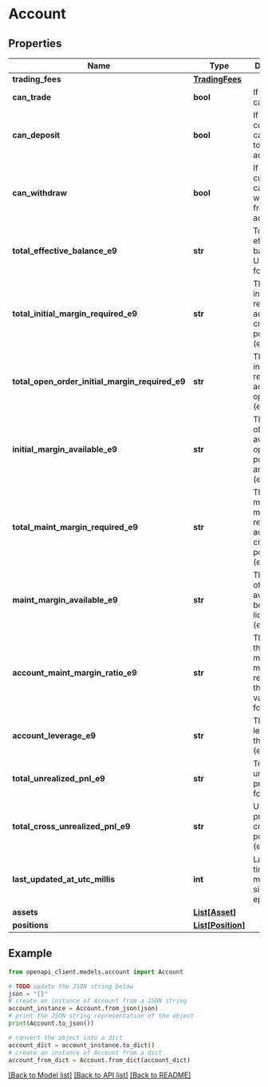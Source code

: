 # Account


## Properties

Name | Type | Description | Notes
------------ | ------------- | ------------- | -------------
**trading_fees** | [**TradingFees**](TradingFees.md) |  | 
**can_trade** | **bool** | If the user can trade. | 
**can_deposit** | **bool** | If the current user can deposit to the account. | 
**can_withdraw** | **bool** | If the current user can withdraw from the account. | 
**total_effective_balance_e9** | **str** | Total effective balance in USD (e9 format). | 
**total_initial_margin_required_e9** | **str** | The sum of initial margin required across all cross positions (e9 format). | 
**total_open_order_initial_margin_required_e9** | **str** | The sum of initial margin required across all open orders (e9 format). | 
**initial_margin_available_e9** | **str** | The amount of margin available to open new positions and orders (e9 format). | 
**total_maint_margin_required_e9** | **str** | The sum of maintenance margin required across all cross positions (e9 format). | 
**maint_margin_available_e9** | **str** | The amount of margin available before liquidation (e9 format). | 
**account_maint_margin_ratio_e9** | **str** | The ratio of the maintenance margin required to the account value (e9 format). | 
**account_leverage_e9** | **str** | The leverage of the account (e9 format). | 
**total_unrealized_pnl_e9** | **str** | Total unrealized profit (e9 format). | 
**total_cross_unrealized_pnl_e9** | **str** | Unrealized profit of crossed positions (e9 format). | 
**last_updated_at_utc_millis** | **int** | Last update time in milliseconds since Unix epoch. | 
**assets** | [**List[Asset]**](Asset.md) |  | 
**positions** | [**List[Position]**](Position.md) |  | 

## Example

```python
from openapi_client.models.account import Account

# TODO update the JSON string below
json = "{}"
# create an instance of Account from a JSON string
account_instance = Account.from_json(json)
# print the JSON string representation of the object
print(Account.to_json())

# convert the object into a dict
account_dict = account_instance.to_dict()
# create an instance of Account from a dict
account_from_dict = Account.from_dict(account_dict)
```
[[Back to Model list]](../README.md#documentation-for-models) [[Back to API list]](../README.md#documentation-for-api-endpoints) [[Back to README]](../README.md)


